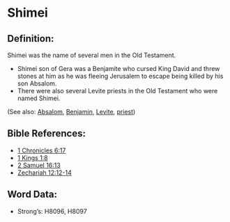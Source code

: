 # Shimei

## Definition:

Shimei was the name of several men in the Old Testament.

* Shimei son of Gera was a Benjamite who cursed King David and threw stones at him as he was fleeing Jerusalem to escape being killed by his son Absalom.
* There were also several Levite priests in the Old Testament who were named Shimei.

(See also: [Absalom](../names/absalom.md), [Benjamin](../names/benjamin.md), [Levite](../names/levite.md), [priest](../kt/priest.md))

## Bible References:

* [1 Chronicles 6:17](rc://en/tn/help/1ch/06/17)
* [1 Kings 1:8](rc://en/tn/help/1ki/01/08)
* [2 Samuel 16:13](rc://en/tn/help/2sa/16/13)
* [Zechariah 12:12-14](rc://en/tn/help/zec/12/12)

## Word Data:

* Strong’s: H8096, H8097
